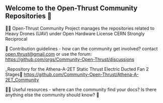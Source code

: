 ## Welcome to the Open-Thrust Community Repositories 👋
🙋‍♀️ Open-Thrust Community Project manages the repositories related to Heavy Drones (UAV) under Open Hardware License CERN Strongly Reciprocal


🌈 Contribution guidelines - how can the community get involved? contact open.thrust@gmail.com or use the forum: https://github.com/orgs/Community-Open-Thrust/discussions 

_Repository for the Athena-A-2ET Static Thrust Electric Ducted Fan 2 Stages🥇 
https://github.com/Community-Open-Thrust/Athena-A-2ET_Community

👩‍💻 Useful resources - where can the community find your docs? Is there anything else the community should know?
🧙

 
